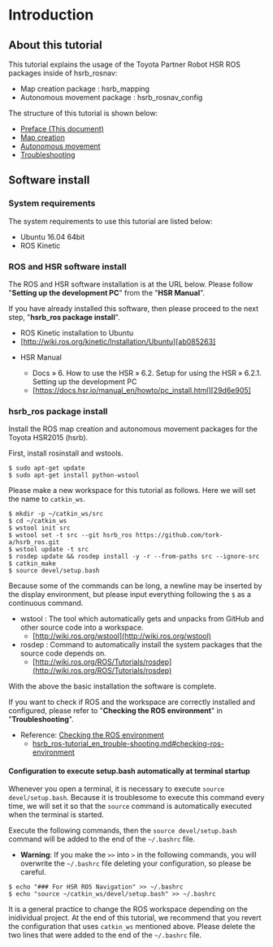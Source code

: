 
# Introduction

## About this tutorial

This tutorial explains the usage of the Toyota Partner Robot HSR ROS packages inside of hsrb_rosnav:

- Map creation package : hsrb_mapping
- Autonomous movement package : hsrb_rosnav_config

The structure of this tutorial is shown below:

- [Preface (This document)](hsrb_ros-tutorial_en_introduction.md)
- [Map creation](hsrb_ros-tutorial_en_mapping.md)
- [Autonomous movement](hsrb_ros-tutorial_en_navigation.md)
- [Troubleshooting](hsrb_ros-tutorial_en_trouble-shooting.md)


## Software install

### System requirements

The system requirements to use this tutorial are listed below:

- Ubuntu 16.04 64bit
- ROS Kinetic


### ROS and HSR software install

The ROS and HSR software installation is at the URL below.
Please follow "**Setting up the development PC**" from the "**HSR Manual**".

If you have already installed this software, then please proceed to the next step, "**hsrb_ros package install**".

- ROS Kinetic installation to Ubuntu
 - [http://wiki.ros.org/kinetic/Installation/Ubuntu][ab085263]

  [ab085263]: http://wiki.ros.org/kinetic/Installation/Ubuntu "ROS Kinetic Installation on Ubuntu"

- HSR Manual
  - Docs » 6. How to use the HSR » 6.2. Setup for using the HSR » 6.2.1. Setting up the development PC
  - [https://docs.hsr.io/manual_en/howto/pc_install.html][29d6e905]

  [29d6e905]: https://docs.hsr.io/manual_en/howto/pc_install.html "HSR - PC Install"


### hsrb_ros package install

Install the ROS map creation and autonomous movement packages for the Toyota HSR2015 (hsrb).

First, install rosinstall and wstools.

```
$ sudo apt-get update
$ sudo apt-get install python-wstool
```

Please make a new workspace for this tutorial as follows.
Here we will set the name to `catkin_ws`.

```
$ mkdir -p ~/catkin_ws/src
$ cd ~/catkin_ws
$ wstool init src
$ wstool set -t src --git hsrb_ros https://github.com/tork-a/hsrb_ros.git
$ wstool update -t src
$ rosdep update && rosdep install -y -r --from-paths src --ignore-src
$ catkin_make
$ source devel/setup.bash
```

Because some of the commands can be long, a newline may be inserted by the display environment, but please input everything following the `$` as a continuous command.

- wstool : The tool which automatically gets and unpacks from GitHub and other source code into a workspace.
  - [http://wiki.ros.org/wstool](http://wiki.ros.org/wstool)
- rosdep : Command to automatically install the system packages that the source code
depends on.
  - [http://wiki.ros.org/ROS/Tutorials/rosdep](http://wiki.ros.org/ROS/Tutorials/rosdep)

With the above the basic installation the software is complete.

If you want to check if ROS and the workspace are correctly installed and configured, please refer to "**Checking the ROS environment**" in "**Troubleshooting**".

- Reference: [Checking the ROS environment](hsrb_ros-tutorial_en_trouble-shooting.md#checking-ros-environment)
  - [hsrb_ros-tutorial_en_trouble-shooting.md#checking-ros-environment](hsrb_ros-tutorial_en_trouble-shooting.md#checking-ros-environment)


#### Configuration to execute setup.bash automatically at terminal startup

Whenever you open a terminal, it is necessary to execute `source devel/setup.bash`.  Because it is troublesome to execute this command every time,
we will set it so that the `source` command is automatically executed when the terminal is started.

Execute the following commands, then the `source devel/setup.bash` command will be added to the end of the `~/.bashrc` file.

- **Warning**: If you make the `>>` into `>` in the following commands, you will overwrite the `~/.bashrc` file deleting your configuration, so please be careful.

```
$ echo "### For HSR ROS Navigation" >> ~/.bashrc
$ echo "source ~/catkin_ws/devel/setup.bash" >> ~/.bashrc
```
It is a general practice to change the ROS workspace depending on the inidividual project.  At the end of this tutorial, we recommend that you revert the configuration that uses `catkin_ws` mentioned above.  Please delete the two lines that were added to the end of the `~/.bashrc` file.
